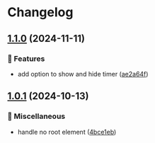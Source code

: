 # Changelog

## [1.1.0](https://github.com/mzogheib/junior/compare/v1.0.1...v1.1.0) (2024-11-11)


### 🚀 Features

* add option to show and hide timer ([ae2a64f](https://github.com/mzogheib/junior/commit/ae2a64f5693ee890e8d4f584e81bb4c8a74d5821))

## [1.0.1](https://github.com/mzogheib/junior/compare/v1.0.0...v1.0.1) (2024-10-13)


### 🧰 Miscellaneous

* handle no root element ([4bce1eb](https://github.com/mzogheib/junior/commit/4bce1eb3939e1d8a9373b0852b9c874e71bfe1e5))
